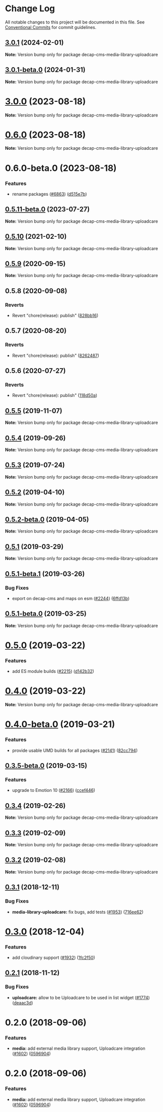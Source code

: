# Change Log

All notable changes to this project will be documented in this file.
See [Conventional Commits](https://conventionalcommits.org) for commit guidelines.

## [3.0.1](https://github.com/decaporg/decap-cms/compare/decap-cms-media-library-uploadcare@3.0.1-beta.0...decap-cms-media-library-uploadcare@3.0.1) (2024-02-01)

**Note:** Version bump only for package decap-cms-media-library-uploadcare

## [3.0.1-beta.0](https://github.com/decaporg/decap-cms/compare/decap-cms-media-library-uploadcare@3.0.0...decap-cms-media-library-uploadcare@3.0.1-beta.0) (2024-01-31)

**Note:** Version bump only for package decap-cms-media-library-uploadcare

# [3.0.0](https://github.com/decaporg/decap-cms/compare/decap-cms-media-library-uploadcare@0.6.0...decap-cms-media-library-uploadcare@3.0.0) (2023-08-18)

**Note:** Version bump only for package decap-cms-media-library-uploadcare

# [0.6.0](https://github.com/decaporg/decap-cms/compare/decap-cms-media-library-uploadcare@0.6.0-beta.0...decap-cms-media-library-uploadcare@0.6.0) (2023-08-18)

**Note:** Version bump only for package decap-cms-media-library-uploadcare

# 0.6.0-beta.0 (2023-08-18)

### Features

- rename packages ([#6863](https://github.com/decaporg/decap-cms/issues/6863)) ([d515e7b](https://github.com/decaporg/decap-cms/commit/d515e7bd33216a775d96887b08c4f7b1962941bb))

## [0.5.11-beta.0](https://github.com/decaporg/decap-cms/compare/decap-cms-media-library-uploadcare@0.5.10...decap-cms-media-library-uploadcare@0.5.11-beta.0) (2023-07-27)

**Note:** Version bump only for package decap-cms-media-library-uploadcare

## [0.5.10](https://github.com/decaporg/decap-cms/tree/master/packages/decap-cms-media-library-uploadcare/compare/decap-cms-media-library-uploadcare@0.5.9...decap-cms-media-library-uploadcare@0.5.10) (2021-02-10)

**Note:** Version bump only for package decap-cms-media-library-uploadcare

## [0.5.9](https://github.com/decaporg/decap-cms/tree/master/packages/decap-cms-media-library-uploadcare/compare/decap-cms-media-library-uploadcare@0.5.8...decap-cms-media-library-uploadcare@0.5.9) (2020-09-15)

**Note:** Version bump only for package decap-cms-media-library-uploadcare

## 0.5.8 (2020-09-08)

### Reverts

- Revert "chore(release): publish" ([828bb16](https://github.com/decaporg/decap-cms/tree/master/packages/decap-cms-media-library-uploadcare/commit/828bb16415b8c22a34caa19c50c38b24ffe9ceae))

## 0.5.7 (2020-08-20)

### Reverts

- Revert "chore(release): publish" ([8262487](https://github.com/decaporg/decap-cms/tree/master/packages/decap-cms-media-library-uploadcare/commit/82624879ccbcb16610090041db28f00714d924c8))

## 0.5.6 (2020-07-27)

### Reverts

- Revert "chore(release): publish" ([118d50a](https://github.com/decaporg/decap-cms/tree/master/packages/decap-cms-media-library-uploadcare/commit/118d50a7a70295f25073e564b5161aa2b9883056))

## [0.5.5](https://github.com/decaporg/decap-cms/tree/master/packages/decap-cms-media-library-uploadcare/compare/decap-cms-media-library-uploadcare@0.5.4...decap-cms-media-library-uploadcare@0.5.5) (2019-11-07)

**Note:** Version bump only for package decap-cms-media-library-uploadcare

## [0.5.4](https://github.com/decaporg/decap-cms/tree/master/packages/decap-cms-media-library-uploadcare/compare/decap-cms-media-library-uploadcare@0.5.3...decap-cms-media-library-uploadcare@0.5.4) (2019-09-26)

**Note:** Version bump only for package decap-cms-media-library-uploadcare

## [0.5.3](https://github.com/decaporg/decap-cms/tree/master/packages/decap-cms-media-library-uploadcare/compare/decap-cms-media-library-uploadcare@0.5.2...decap-cms-media-library-uploadcare@0.5.3) (2019-07-24)

**Note:** Version bump only for package decap-cms-media-library-uploadcare

## [0.5.2](https://github.com/decaporg/decap-cms/tree/master/packages/decap-cms-media-library-uploadcare/compare/decap-cms-media-library-uploadcare@0.5.2-beta.0...decap-cms-media-library-uploadcare@0.5.2) (2019-04-10)

**Note:** Version bump only for package decap-cms-media-library-uploadcare

## [0.5.2-beta.0](https://github.com/decaporg/decap-cms/tree/master/packages/decap-cms-media-library-uploadcare/compare/decap-cms-media-library-uploadcare@0.5.1...decap-cms-media-library-uploadcare@0.5.2-beta.0) (2019-04-05)

**Note:** Version bump only for package decap-cms-media-library-uploadcare

## [0.5.1](https://github.com/decaporg/decap-cms/tree/master/packages/decap-cms-media-library-uploadcare/compare/decap-cms-media-library-uploadcare@0.5.1-beta.1...decap-cms-media-library-uploadcare@0.5.1) (2019-03-29)

**Note:** Version bump only for package decap-cms-media-library-uploadcare

## [0.5.1-beta.1](https://github.com/decaporg/decap-cms/tree/master/packages/decap-cms-media-library-uploadcare/compare/decap-cms-media-library-uploadcare@0.5.1-beta.0...decap-cms-media-library-uploadcare@0.5.1-beta.1) (2019-03-26)

### Bug Fixes

- export on decap-cms and maps on esm ([#2244](https://github.com/decaporg/decap-cms/tree/master/packages/decap-cms-media-library-uploadcare/issues/2244)) ([6ffd13b](https://github.com/decaporg/decap-cms/tree/master/packages/decap-cms-media-library-uploadcare/commit/6ffd13b))

## [0.5.1-beta.0](https://github.com/decaporg/decap-cms/tree/master/packages/decap-cms-media-library-uploadcare/compare/decap-cms-media-library-uploadcare@0.5.0...decap-cms-media-library-uploadcare@0.5.1-beta.0) (2019-03-25)

**Note:** Version bump only for package decap-cms-media-library-uploadcare

# [0.5.0](https://github.com/decaporg/decap-cms/tree/master/packages/decap-cms-media-library-uploadcare/compare/decap-cms-media-library-uploadcare@0.4.0...decap-cms-media-library-uploadcare@0.5.0) (2019-03-22)

### Features

- add ES module builds ([#2215](https://github.com/decaporg/decap-cms/tree/master/packages/decap-cms-media-library-uploadcare/issues/2215)) ([d142b32](https://github.com/decaporg/decap-cms/tree/master/packages/decap-cms-media-library-uploadcare/commit/d142b32))

# [0.4.0](https://github.com/decaporg/decap-cms/tree/master/packages/decap-cms-media-library-uploadcare/compare/decap-cms-media-library-uploadcare@0.4.0-beta.0...decap-cms-media-library-uploadcare@0.4.0) (2019-03-22)

**Note:** Version bump only for package decap-cms-media-library-uploadcare

# [0.4.0-beta.0](https://github.com/decaporg/decap-cms/tree/master/packages/decap-cms-media-library-uploadcare/compare/decap-cms-media-library-uploadcare@0.3.5-beta.0...decap-cms-media-library-uploadcare@0.4.0-beta.0) (2019-03-21)

### Features

- provide usable UMD builds for all packages ([#2141](https://github.com/decaporg/decap-cms/tree/master/packages/decap-cms-media-library-uploadcare/issues/2141)) ([82cc794](https://github.com/decaporg/decap-cms/tree/master/packages/decap-cms-media-library-uploadcare/commit/82cc794))

## [0.3.5-beta.0](https://github.com/decaporg/decap-cms/tree/master/packages/decap-cms-media-library-uploadcare/compare/decap-cms-media-library-uploadcare@0.3.4...decap-cms-media-library-uploadcare@0.3.5-beta.0) (2019-03-15)

### Features

- upgrade to Emotion 10 ([#2166](https://github.com/decaporg/decap-cms/tree/master/packages/decap-cms-media-library-uploadcare/issues/2166)) ([ccef446](https://github.com/decaporg/decap-cms/tree/master/packages/decap-cms-media-library-uploadcare/commit/ccef446))

## [0.3.4](https://github.com/decaporg/decap-cms/tree/master/packages/decap-cms-media-library-uploadcare/compare/decap-cms-media-library-uploadcare@0.3.3...decap-cms-media-library-uploadcare@0.3.4) (2019-02-26)

**Note:** Version bump only for package decap-cms-media-library-uploadcare

## [0.3.3](https://github.com/decaporg/decap-cms/tree/master/packages/decap-cms-media-library-uploadcare/compare/decap-cms-media-library-uploadcare@0.3.2...decap-cms-media-library-uploadcare@0.3.3) (2019-02-09)

**Note:** Version bump only for package decap-cms-media-library-uploadcare

## [0.3.2](https://github.com/decaporg/decap-cms/tree/master/packages/decap-cms-media-library-uploadcare/compare/decap-cms-media-library-uploadcare@0.3.1...decap-cms-media-library-uploadcare@0.3.2) (2019-02-08)

**Note:** Version bump only for package decap-cms-media-library-uploadcare

## [0.3.1](https://github.com/decaporg/decap-cms/tree/master/packages/decap-cms-media-library-uploadcare/compare/decap-cms-media-library-uploadcare@0.3.0...decap-cms-media-library-uploadcare@0.3.1) (2018-12-11)

### Bug Fixes

- **media-library-uploadcare:** fix bugs, add tests ([#1953](https://github.com/decaporg/decap-cms/tree/master/packages/decap-cms-media-library-uploadcare/issues/1953)) ([716ee62](https://github.com/decaporg/decap-cms/tree/master/packages/decap-cms-media-library-uploadcare/commit/716ee62))

# [0.3.0](https://github.com/decaporg/decap-cms/tree/master/packages/decap-cms-media-library-uploadcare/compare/decap-cms-media-library-uploadcare@0.2.1...decap-cms-media-library-uploadcare@0.3.0) (2018-12-04)

### Features

- add cloudinary support ([#1932](https://github.com/decaporg/decap-cms/tree/master/packages/decap-cms-media-library-uploadcare/issues/1932)) ([1fc2f50](https://github.com/decaporg/decap-cms/tree/master/packages/decap-cms-media-library-uploadcare/commit/1fc2f50))

## [0.2.1](https://github.com/decaporg/decap-cms/tree/master/packages/decap-cms-media-library-uploadcare/compare/decap-cms-media-library-uploadcare@0.2.0...decap-cms-media-library-uploadcare@0.2.1) (2018-11-12)

### Bug Fixes

- **uploadcare:** allow to be Uploadcare to be used in list widget ([#1774](https://github.com/decaporg/decap-cms/tree/master/packages/decap-cms-media-library-uploadcare/issues/1774)) ([deaac3d](https://github.com/decaporg/decap-cms/tree/master/packages/decap-cms-media-library-uploadcare/commit/deaac3d))

<a name="0.2.0"></a>

# 0.2.0 (2018-09-06)

### Features

- **media:** add external media library support, Uploadcare integration ([#1602](https://github.com/decaporg/decap-cms/tree/master/packages/decap-cms-media-library-uploadcare/issues/1602)) ([0596904](https://github.com/decaporg/decap-cms/tree/master/packages/decap-cms-media-library-uploadcare/commit/0596904))

<a name="0.2.0"></a>

# 0.2.0 (2018-09-06)

### Features

- **media:** add external media library support, Uploadcare integration ([#1602](https://github.com/decaporg/decap-cms/tree/master/packages/decap-cms-media-library-uploadcare/issues/1602)) ([0596904](https://github.com/decaporg/decap-cms/tree/master/packages/decap-cms-media-library-uploadcare/commit/0596904))
